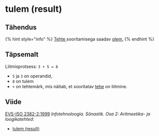 # tulem \(result\)

## Tähendus

{% hint style="info" %}
[Tehte ](tehe-operation.md)sooritamisega saadav [olem.](olem-entity.md)
{% endhint %}

## Täpsemalt

Liitmisprotsess: `3 + 5 = 8` 

* `5`  ja `3`  on operandid, 
* `8` on tulem 
* `+` on tehtemärk, mis näitab, et sooritatav [tehe](tehe-operation.md) on liitmine.

## Viide

[EVS-ISO 2382-2:1999](http://www.evs.ee/tooted/evs-iso-2382-2-1999) _Infotehnoloogia. Sõnastik. Osa 2: Aritmeetika- ja loogikatehted_:

* [tulem \(result\)](http://www.eki.ee/dict/its/index.cgi?Q=D0756833-6C03-1014-88DC-FC5F0DBED45A&F=GUID&C01=1&C02=0&C10=1)

